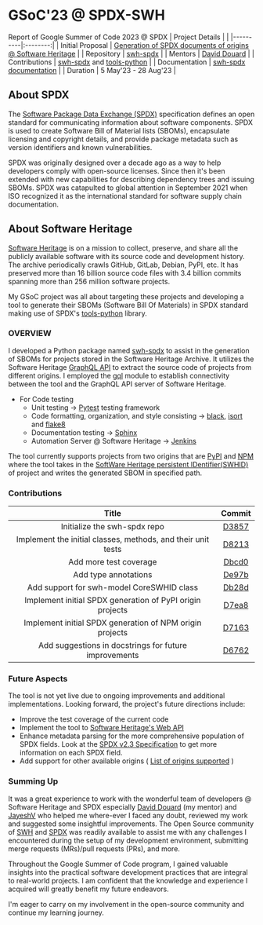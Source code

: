 # GSoC'23 @ SPDX-SWH
Report of Google Summer of Code 2023 @ SPDX
| Project Details |  |
|----------|:--------:|
| Initial Proposal |  [Generation of SPDX documents of origins @ Software Heritage](https://drive.google.com/file/d/1ymBVZ2PZfTO9GnWU-Neh7i6m-jZtBhUc/view?usp=sharing)   |
| Repository   |   [swh-spdx](https://gitlab.softwareheritage.org/swh/devel/swh-spdx)   |
| Mentors    |   [David Douard](https://gitlab.softwareheritage.org/douardda)   |
| Contributions   |   [swh-spdx](https://gitlab.softwareheritage.org/swh/devel/swh-spdx) and [tools-python](https://github.com/spdx/tools-python)  | 
| Documentation   |   [swh-spdx documentation](https://docs.softwareheritage.org/devel/swh-spdx/index.html)  |
| Duration   |   5 May'23 - 28 Aug'23 |

## About SPDX
The [Software Package Data Exchange (SPDX)](https://spdx.dev/) specification defines an open standard for communicating information about software components. SPDX is used to create Software Bill of Material lists (SBOMs), encapsulate licensing and copyright details, and provide package metadata such as version identifiers and known vulnerabilities.

SPDX was originally designed over a decade ago as a way to help developers comply with open-source licenses. Since then it's been extended with new capabilities for describing dependency trees and issuing SBOMs. SPDX was catapulted to global attention in September 2021 when ISO recognized it as the international standard for software supply chain documentation.

## About Software Heritage
[Software Heritage](https://www.softwareheritage.org/) is on a mission to collect, preserve, and share all the publicly available software with its source code and development history. The archive periodically crawls GitHub, GitLab, Debian, PyPI, etc. It has preserved more than 16 billion source code files with 3.4 billion commits spanning more than 256 million software projects.

My GSoC project was all about targeting these projects and developing a tool to generate their SBOMs (Software Bill Of Materials) in SPDX standard making use of SPDX's [tools-python](https://github.com/spdx/tools-python) library.

### OVERVIEW
I developed a Python package named [swh-spdx](https://gitlab.softwareheritage.org/swh/devel/swh-spdx) to assist in the generation of SBOMs for projects stored in the Software Heritage Archive. It utilizes the Software Heritage [GraphQL API](https://archive.softwareheritage.org/graphql/) to extract the source code of projects from different origins. I employed the [gql](https://github.com/graphql-python/gql) module to establish connectivity between the tool and the GraphQL API server of Software Heritage.

-  For Code testing
   - Unit testing -> [Pytest](https://github.com/pytest-dev/pytest) testing framework
   - Code formatting, organization, and style consisting -> [black](https://github.com/psf/black), [isort](https://github.com/PyCQA/isort) and [flake8](https://github.com/PyCQA/flake8)
   - Documentation testing -> [Sphinx](https://github.com/sphinx-doc/sphinx)
   - Automation Server @ Software Heritage -> [Jenkins](https://github.com/jenkinsci)

The tool currently supports projects from two origins that are [PyPI](https://archive.softwareheritage.org/browse/search/?q=&with_visit=true&with_content=true&visit_type=pypi) and [NPM](https://archive.softwareheritage.org/browse/search/?q=&with_visit=true&with_content=true&visit_type=npm) where the tool takes in the [SoftWare Heritage persistent IDentifier(SWHID)](https://docs.softwareheritage.org/devel/swh-model/persistent-identifiers.html) of project and writes the generated SBOM in specified path.

### Contributions
| Title |  Commit |
|:----------:|:--------:|
| Initialize the swh-spdx repo |  [D3857](https://gitlab.softwareheritage.org/swh/devel/swh-spdx/-/commit/3857c3f934f9501d1aaea921c916a1ec1225bad8)  |
| Implement the initial classes, methods, and their unit tests |   [D8213](https://gitlab.softwareheritage.org/swh/devel/swh-spdx/-/commit/8213bf960e82903ce80d1d6a68af297689a273eb)   |
| Add more test coverage | [Dbcd0](https://gitlab.softwareheritage.org/swh/devel/swh-spdx/-/commit/bcd0a2357917e75ad89b050ebca317c55790f0ba) |
| Add type annotations | [De97b](https://gitlab.softwareheritage.org/swh/devel/swh-spdx/-/commit/e97be18dc5ac5181fd49327afad2bafda0d6203a)|
| Add support for swh-model CoreSWHID class | [Db28d](https://gitlab.softwareheritage.org/swh/devel/swh-spdx/-/commit/b28d8b7b7bdc8dcdc8ce8755fdd3787cb33a13f9)|
| Implement initial SPDX generation of PyPI origin projects | [D7ea8](https://gitlab.softwareheritage.org/swh/devel/swh-spdx/-/commit/7ea889fd83d1b395f69b6cccdf0fb9ba19165b4b)|
| Implement initial SPDX generation of NPM origin projects | [D7163](https://gitlab.softwareheritage.org/swh/devel/swh-spdx/-/commit/7163df0986fdb158b5c6023db43040264e3024ef)|
| Add suggestions in docstrings for future improvements | [D6762](https://gitlab.softwareheritage.org/swh/devel/swh-spdx/-/commit/6762e66fb34ab3d8a8875fac5a34c06beb820876)|

### Future Aspects

The tool is not yet live due to ongoing improvements and additional implementations. Looking forward, the project's future directions include:
- Improve the test coverage of the current code
- Implement the tool to [Software Heritage's Web API](https://archive.softwareheritage.org/api/)
- Enhance metadata parsing for the more comprehensive population of SPDX fields. Look at the [SPDX v2.3 Specification](https://spdx.github.io/spdx-spec/v2.3/introduction/)  to get more information on each SPDX field.
- Add support for other available origins ( [List of origins supported](https://archive.softwareheritage.org/) )

### Summing Up
It was a great experience to work with the wonderful team of developers @ Software Heritage and SPDX especially [David Douard](https://gitlab.softwareheritage.org/douardda) (my mentor) and [JayeshV](https://gitlab.softwareheritage.org/jayeshv) who helped me where-ever I faced any doubt, reviewed my work and suggested some insightful improvements. The Open Source community of [SWH](https://app.element.io/#/room/#swh-devel:matrix.org/$7bsRyQRNc2jXF2IhZuNdFRjlb0o1rRihgpE-eq656mQ) and [SPDX](https://app.gitter.im/#/room/#spdx-org_Lobby:gitter.im) was readily available to assist me with any challenges I encountered during the setup of my development environment, submitting merge requests (MRs)/pull requests (PRs), and more.

Throughout the Google Summer of Code program, I gained valuable insights into the practical software development practices that are integral to real-world projects. I am confident that the knowledge and experience I acquired will greatly benefit my future endeavors.

I'm eager to carry on my involvement in the open-source community and continue my learning journey. 





